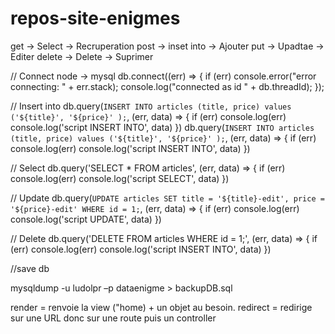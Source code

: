 # repos-site-enigmes



get    -> Select      -> Recruperation
post   -> inset into  -> Ajouter
put    -> Upadtae     -> Editer
delete -> Delete      -> Suprimer





// Connect node -> mysql
db.connect((err) => {
    if (err) console.error("error connecting: " + err.stack);
    console.log("connected as id " + db.threadId);
});

// Insert into
db.query(`INSERT INTO articles (title, price) values ('${title}', '${price}' );`, (err, data) => {
    if (err) console.log(err)
    console.log('script INSERT INTO', data)
})
db.query(`INSERT INTO articles (title, price) values ('${title}', '${price}' );`, (err, data) => {
    if (err) console.log(err)
    console.log('script INSERT INTO', data)
})

// Select
db.query('SELECT * FROM articles', (err, data) => {
    if (err) console.log(err)
    console.log('script SELECT', data)
})

// Update
db.query(`UPDATE articles SET title = '${title}-edit', price = '${price}-edit' WHERE id = 1;`, (err, data) => {
    if (err) console.log(err)
    console.log('script UPDATE', data)
})

// Delete
db.query('DELETE FROM articles WHERE id = 1;', (err, data) => {
    if (err) console.log(err)
    console.log('script INSERT INTO', data)
})

 
//save db

 mysqldump -u ludolpr –p dataenigme > backupDB.sql

 render  = renvoie la view ("home) + un objet au besoin.
 redirect = redirige sur une URL donc sur une route puis un controller